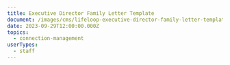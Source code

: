 ```yaml
---
title: Executive Director Family Letter Template
document: /images/cms/lifeloop-executive-director-family-letter-template-9.29.23.dotx
date: 2023-09-29T12:00:00.000Z
topics:
  - connection-management
userTypes:
  - staff
---
```

